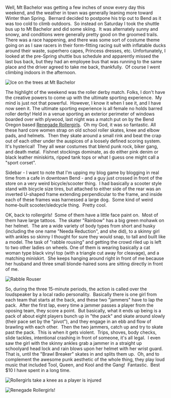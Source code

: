 Well, Mt Bachelor was getting a few inches of snow every day this weekend, and the weather in town was generally leaning more toward Winter than Spring.  Bernard decided to postpone his trip out to Bend as it was too cold to climb outdoors.  So instead on Saturday I took the shuttle bus up to Mt Bachelor and did some skiing.  It was alternately sunny and snowy, and conditions were generally pretty good on the groomed trails.  There was a race happening, and there was some sort of costume theme going on as I saw racers in their form-fitting racing suit with inflatable ducks around their waste, superhero capes, Princess dresses, etc. Unfortunately, I looked at the pre-Spring shuttle bus schedule and apparently missed the last bus back, but they had an employee bus that was running to the same place and the driver agreed to take me back, thankfully.  Of course I went climbing indoors in the afternoon.

![Ice on the trees at Mt Bachelor](/photos/bend_2008_part_1/070_mt_bachelor.jpg)

The highlight of the weekend was the roller derby match. Folks, I don't have the creative powers to come up with the ultimate sporting experience.  My mind is just not that powerful.  However, I know it when I see it, and I have now seen it. The ultimate sporting experience is all female no holds barred roller derby! Held in a venue sporting an exterior perimeter of windows boarded over with plywood, last night was a match put on by the Bend Oregon based [Renegade Rollergirls](http://www.renegadesor.com/).  Oh my God, it was so fantastic. All these hard core women strap on old school roller skates, knee and elbow pads, and helmets.  Then they skate around a small rink and beat the crap out of each other under the auspices of a loosely defined scoring system.  It's hysterical!  They all wear costumes that blend punk rock, biker gang, and death metal.  Fishnet stockings dominate, as do either pink denim or black leather miniskirts, ripped tank tops or what I guess one might call a "sport corset".

Sidebar - I want to note that I'm upping my blog game by blogging in real time from a cafe in downtown Bend - and a guy just crossed in front of the store on a very weird bicycle/scooter thing.  I had basically a scooter style stand with bicycle size tires, but attached to either side of the rear was an inverted U-shaped frame extending perpendicular to the frame, and inside each of these frames was harnessed a large dog.  Some kind of weird home-built scooter/sledcycle thing.  Pretty cool.

OK, back to rollergirls!  Some of them have a little face paint on.  Most of them have large tattoos.  The skater "Rainbow" has a big green mohawk on her helmet.  The are a wide variety of body types from short and husky (including the one name "Needa Reduction", and she did), to a skinny girl with ankles so skinny I thought for sure they would snap, to tall and built like a model. The task of "rabble rousing" and getting the crowd riled up is left to two other ladies on wheels. One of them is wearing basically a cat woman type black vinyl top (with a triangle cut away for cleavage), and a matching miniskirt.  She keeps hanging around right in front of me because her husband and three small blonde-haired sons are sitting directly in front of me.

![Rabble Rouser](/photos/bend_2008_part_1/081_rollergirls.jpg)

So, during the three 15-minute periods, the action is called over the loudspeaker by a local radio personality.  Basically there is one girl from each team that starts at the back, and these two "jammers" have to lap the pack.  After the first lap, every time a jammer passes a player from the oposing team, they score a point.  But basically, what it ends up being is a pack of about eight players bunch up in "the pack" and skate around slowly (their pace set by the "pivot"), and they engage in an ebb and flow of brawling with each other.  Then the two jammers, catch up and try to skate past the pack.  This is when it gets violent.  Trips, shoves, body checks, slide tackles, intentional crashing in front of someone, it's all legal.  I even saw the girl with the skinny ankles grab a jammer in a straight up schoolyard head lock and rain blows upon her helmet with her wrist guard.  That is, until the "Brawl Breaker" skates in and splits them up.  Oh, and to complement the awesome punk aesthetic of the whole thing, they play loud music that included Tool, Queen, and Kool and the Gang!  Fantastic.  Best $10 I have spent in a long time.

![Rollergirls take a knee as a player is injured](/photos/bend_2008_part_1/084_rollergirls_knee.jpg)

![Renegade Rollergirls!](/photos/bend_2008_part_1/085_rollergirls_shutter.jpg)

<object width="425" height="344" data="http://www.youtube.com/v/VNJZwl4fWYQ&amp;hl=en&amp;fs=1&amp;rel=0" type="application/x-shockwave-flash"><param name="movie" value="http://www.youtube.com/v/VNJZwl4fWYQ&amp;hl=en&amp;fs=1&amp;rel=0"><param name="allowFullScreen" value="true"><param name="allowscriptaccess" value="always"></object>